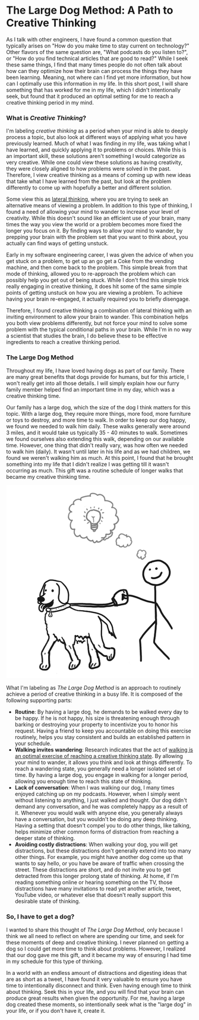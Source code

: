# The Large Dog Method: A Path to Creative Thinking


As I talk with other engineers, I have found a common question that typically arises on "How do you make time to stay current on technology?" Other flavors of the same question are, "What podcasts do you listen to?", or "How do you find technical articles that are good to read?" While I seek these same things, I find that many times people do not often talk about how can they optimize how their brain can process the things they have been learning. Meaning, not where can I find yet more information, but how can I optimally use this information in my life. In this short post, I will share something that has worked for me in my life, which I didn't intentionally seek, but found that it produced an optimal setting for me to reach a creative thinking period in my mind.

### What is _Creative Thinking_?

I'm labeling _creative thinking_ as a period when your mind is able to deeply process a topic, but also look at different ways of applying what you have previously learned. Much of what I was finding in my life, was taking what I have learned, and quickly applying it to problems or choices. While this is an important skill, these solutions aren't something I would categorize as very creative. While one could view these solutions as having creativity, they were closely aligned to how problems were solved in the past. Therefore, I view creative thinking as a means of coming up with new ideas that take what I have learned from the past, but look at the problem differently to come up with hopefully a better and different solution.

Some view this as [lateral thinking](https://en.wikipedia.org/wiki/Lateral_thinking), where you are trying to seek an alternative means of viewing a problem. In addition to this type of thinking, I found a need of allowing your mind to wander to increase your level of creativity. While this doesn't sound like an efficient use of your brain, many times the way you view the world or a problem becomes more fixed the longer you focus on it. By finding ways to allow your mind to wander, by prepping your brain with the problem set that you want to think about, you actually can find ways of getting unstuck.

Early in my software engineering career, I was given the advice of when you get stuck on a problem, to get up an go get a Coke from the vending machine, and then come back to the problem. This simple break from that mode of thinking, allowed you to re-approach the problem which can possibly help you get out of being stuck. While I don't find this simple trick really engaging in creative thinking, it does hit some of the same simple points of getting unstuck on how you are viewing a problem. To achieve having your brain re-engaged, it actually required you to briefly disengage.

Therefore, I found creative thinking a combination of lateral thinking with an inviting environment to allow your brain to wander. This combination helps you both view problems differently, but not force your mind to solve some problem with the typical conditional paths in your brain. While I'm in no way a scientist that studies the brain, I do believe these to be effective ingredients to reach a creative thinking period.

### The Large Dog Method

Throughout my life, I have loved having dogs as part of our family. There are many great benefits that dogs provide for humans, but for this article, I won't really get into all those details. I will simply explain how our furry family member helped find an important time in my day, which was a creative thinking time.

Our family has a large dog, which the size of the dog I think matters for this topic. With a large dog, they require more things, more food, more furniture or toys to destroy, and more time to walk. In order to keep our dog happy, we found we needed to walk him daily. These walks generally were around 3 miles, and it would take us typically 35 - 40 minutes to walk. Sometimes we found ourselves also extending this walk, depending on our available time. However, one thing that didn't really vary, was how often we needed to walk him (daily). It wasn't until later in his life and as we had children, we found we weren't walking him as much. At this point, I found that he brought something into my life that I didn't realize I was getting till it wasn't occurring as much. This gift was a routine schedule of longer walks that became my creative thinking time.

![Large Dog Method](large-dog-method.png)

What I'm labeling as _The Large Dog Method_ is an approach to routinely achieve a period of creative thinking in a busy life. It is composed of the following supporting parts:

* **Routine**: By having a large dog, he demands to be walked every day to be happy. If he is not happy, his size is threatening enough through barking or destroying your property to incentivize you to honor his request. Having a friend to keep you accountable on doing this exercise routinely, helps you stay consistent and builds an established pattern in your schedule.
* **Walking invites wandering**: Research indicates that the act of [walking is an optimal exercise of reaching a creative thinking state](https://news.stanford.edu/2014/04/24/walking-vs-sitting-042414/). By allowing your mind to wander, it allows you think and look at things differently. To reach a wandering state, you generally need a longer isolated set of time. By having a large dog, you engage in walking for a longer period, allowing you enough time to reach this state of thinking.
* **Lack of conversation**: When I was walking our dog, I many times enjoyed catching up on my podcasts. However, when I simply went without listening to anything, I just walked and thought. Our dog didn't demand any conversation, and he was completely happy as a result of it. Whenever you would walk with anyone else, you generally always have a conversation, but you wouldn't be doing any deep thinking. Having a setting that doesn't compel you to do other things, like talking, helps minimize other common forms of distraction from reaching a deeper state of thinking.
* **Avoiding costly distractions**: When walking your dog, you will get distractions, but these distractions don't generally extend into too many other things. For example, you might have another dog come up that wants to say hello, or you have be aware of traffic when crossing the street. These distractions are short, and do not invite you to get detracted from this longer prolong state of thinking. At home, if I'm reading something online or hearing something on the TV, those distractions have many invitations to read yet another article, tweet, YouTube video, or whatever else that doesn't really support this desirable state of thinking.

### So, I have to get a dog?

I wanted to share this thought of _The Large Dog Method_, only because I think we all need to reflect on where are spending our time, and seek for these moments of deep and creative thinking. I never planned on getting a dog so I could get more time to think about problems. However, I realized that our dog gave me this gift, and it became my way of ensuring I had time in my schedule for this type of thinking.

In a world with an endless amount of distractions and digesting ideas that are as short as a tweet, I have found it very valuable to ensure you have time to intentionally disconnect and think. Even having enough time to think about thinking. Seek this in your life, and you will find that your brain can produce great results when given the opportunity. For me, having a large dog created these moments, so intentionally seek what is the "large dog" in your life, or if you don't have it, create it.

